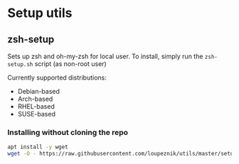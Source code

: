 # Setup utils

## zsh-setup

Sets up zsh and oh-my-zsh for local user. To install, simply run the `zsh-setup.sh` script (as non-root user)

Currently supported distributions:
- Debian-based
- Arch-based
- RHEL-based
- SUSE-based

### Installing without cloning the repo

```bash
apt install -y wget
wget -O - https://raw.githubusercontent.com/loupeznik/utils/master/setup_utils/zsh-setup.sh | bash
```

